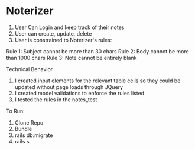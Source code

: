 # Noterizer 

1. User Can Login and keep track of their notes
2. User can create, update, delete
3. User is constrained to Noterizer's rules: 


Rule 1: Subject cannot be more than 30 chars 
Rule 2: Body cannot be more than 1000 chars 
Rule 3: Note cannot be entirely blank 


Technical Behavior 
1. I created input elements for the relevant table cells so they could be updated without page loads through JQuery
2. I created model validations to enforce the rules listed 
3. I tested the rules in the notes_test 


To Run: 
1. Clone Repo 
2. Bundle
3. rails db:migrate 
4. rails s




